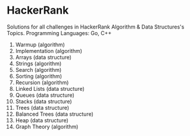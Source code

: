 # HackerRank

Solutions for all challenges in HackerRank Algorithm & Data Structures's Topics.
Programming Languages: Go, C++

1. Warmup (algorithm)
2. Implementation (algorithm)
3. Arrays (data structure)
4. Strings (algorithm)
5. Search (algorithm)
6. Sorting (algorithm)
7. Recursion (algorithm)
8. Linked Lists (data structure)
9. Queues (data structure)
10. Stacks (data structure)
11. Trees (data structure)
12. Balanced Trees (data structure)
13. Heap (data structure)
14. Graph Theory (algorithm)
